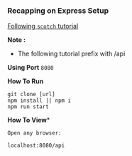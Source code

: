 ### Recapping on Express Setup

[Following `scotch` tutorial ](https://scotch.io/tutorials/build-a-restful-api-using-node-and-express-4)


**Note :** 
- The following tutorial prefix with /api

**Using Port** `8080`

**How To Run**

```
git clone [url]
npm install || npm i
npm run start 
```

**How To View***

```
Open any browser: 

localhost:8080/api
```